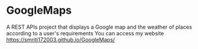 # GoogleMaps
A REST APIs project that displays a Google map and the weather of places according to a user's requirements You can access my website https://smriti172003.github.io/GoogleMaps/
